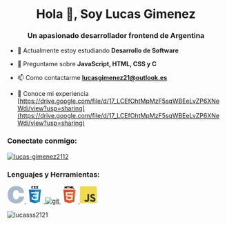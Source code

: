 <h1 align="center">Hola 👋, Soy Lucas Gimenez</h1>
<h3 align="center">Un apasionado desarrollador frontend de Argentina</h3>

- 🌱 Actualmente estoy estudiando **Desarrollo de Software**

- 💬 Preguntame sobre **JavaScript, HTML, CSS y C**

- 📫 Como contactarme **lucasgimenez21@outlook.es**

- 📄 Conoce mi experiencia [https://drive.google.com/file/d/17_LCEfOhtMpMzF5sqWBEeLvZP6XNeWdi/view?usp=sharing](https://drive.google.com/file/d/17_LCEfOhtMpMzF5sqWBEeLvZP6XNeWdi/view?usp=sharing)

<h3 align="left">Conectate conmigo:</h3>
<p align="left">
<a href="https://linkedin.com/in/lucas-gimenez2112" target="blank"><img align="center" src="https://raw.githubusercontent.com/rahuldkjain/github-profile-readme-generator/master/src/images/icons/Social/linked-in-alt.svg" alt="lucas-gimenez2112" height="30" width="40" /></a>
</p>

<h3 align="left">Lenguajes y Herramientas:</h3>
<p align="left"> <a href="https://www.cprogramming.com/" target="_blank" rel="noreferrer"> <img src="https://raw.githubusercontent.com/devicons/devicon/master/icons/c/c-original.svg" alt="c" width="40" height="40"/> </a> <a href="https://www.w3schools.com/css/" target="_blank" rel="noreferrer"> <img src="https://raw.githubusercontent.com/devicons/devicon/master/icons/css3/css3-original-wordmark.svg" alt="css3" width="40" height="40"/> </a> <a href="https://git-scm.com/" target="_blank" rel="noreferrer"> <img src="https://www.vectorlogo.zone/logos/git-scm/git-scm-icon.svg" alt="git" width="40" height="40"/> </a> <a href="https://www.w3.org/html/" target="_blank" rel="noreferrer"> <img src="https://raw.githubusercontent.com/devicons/devicon/master/icons/html5/html5-original-wordmark.svg" alt="html5" width="40" height="40"/> </a> <a href="https://developer.mozilla.org/en-US/docs/Web/JavaScript" target="_blank" rel="noreferrer"> <img src="https://raw.githubusercontent.com/devicons/devicon/master/icons/javascript/javascript-original.svg" alt="javascript" width="40" height="40"/> </a> </p>

<p><img align="center" src="https://github-readme-stats.vercel.app/api/top-langs?username=lucasss2121&show_icons=true&theme=radical&locale=en&layout=compact" alt="lucasss2121" /></p>
